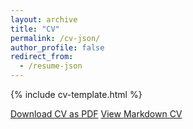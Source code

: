 ```yaml
---
layout: archive
title: "CV"
permalink: /cv-json/
author_profile: false
redirect_from:
  - /resume-json
---
```


<link rel="stylesheet" href="{{ base_path }}/assets/css/cv-style.css">
<link rel="stylesheet" href="https://cdnjs.cloudflare.com/ajax/libs/font-awesome/5.15.4/css/all.min.css">

<style>
  .archive {
    width: 80%;
    margin: 0 auto;
    float: none;
    padding-right: 0;
  }
  
  @media (min-width: 80em) {
    .archive {
      width: 70%;
    }
  }
</style>

{% include cv-template.html %}

<div class="cv-download-links">
  <a href="https://github.com/Haiyan-Hao/haiyan_hao/blob/master/assets/CV_HaiyanHao_2025May.pdf class="btn btn--primary">Download CV as PDF</a>
  <a href="https://github.com/Haiyan-Hao/haiyan_hao/blob/master/assets/CV_HaiyanHao_2025May.pdf" class="btn btn--inverse">View Markdown CV</a>
</div>
